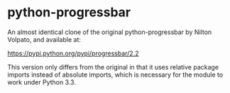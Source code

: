 python-progressbar
==================

An almost identical clone of the original python-progressbar by Nilton Volpato,
and available at:

https://pypi.python.org/pypi/progressbar/2.2

This version only differs from the original in that it uses relative package
imports instead of absolute imports, which is necessary for the module to
work under Python 3.3.


